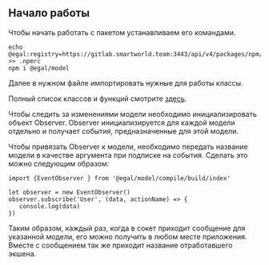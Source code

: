 ## Начало работы

Чтобы начать работать с пакетом устанавливаем его командами.
```
echo @egal:registry=https://gitlab.smartworld.team:3443/api/v4/packages/npm/ >> .npmrc
npm i @egal/model
```

Далее в нужном файле импортировать  нужные для работы классы.

Полный список классов и функций смотрите [здесь](/client/classes.md).

Чтобы следить за изменениями модели необходимо инициализировать объект Observer.
Observer инициализируется для каждой модели отдельно и получает события, предназначенные для этой модели.

Чтобы привязать Observer к модели, необходимо передать название модели в качестве аргумента при подписке на события.
Сделать это можно следующим образом:
```
import {EventObserver } from '@egal/model/compile/build/index'

let observer = new EventObserver()
observer.subscribe('User', (data, actionName) => {
   console.log(data)
})
```
 Таким образом, каждый раз, когда в сокет приходит сообщение для указанной модели, его можно получить в любом месте приложения. 
 Вместе с сообщением так же приходит название отработавшего экшена.

